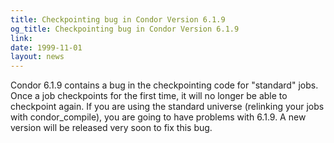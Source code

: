 ```yaml
---
title: Checkpointing bug in Condor Version 6.1.9
og_title: Checkpointing bug in Condor Version 6.1.9
link: 
date: 1999-11-01
layout: news
---
```


Condor 6.1.9 contains a bug in the checkpointing code for "standard" jobs.  Once a job checkpoints for the first time, it will no longer be able to checkpoint again.  If you are using the standard universe (relinking your jobs with condor_compile), you are going to have problems with 6.1.9.  A new version will be released very soon to fix this bug.
